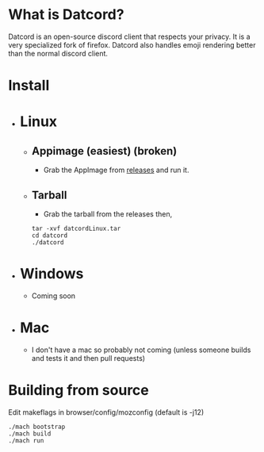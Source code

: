 # What is Datcord?
  Datcord is an open-source discord client that respects your privacy. It is a very specialized fork of firefox. Datcord also handles emoji rendering better than     the normal discord client.

# Install
- # Linux
  - ## Appimage (easiest) (broken)
    - Grab the AppImage from [releases](https://github.com/gamingdoom/datcord/releases/) and run it.
  - ## Tarball
    - Grab the tarball from the releases then,
    ```
    tar -xvf datcordLinux.tar
    cd datcord
    ./datcord
    ```
 - # Windows
   - Coming soon
 - # Mac
   - I don't have a mac so probably not coming (unless someone builds and tests it and then pull requests)

# Building from source

Edit makeflags in browser/config/mozconfig (default is -j12)

```
./mach bootstrap
./mach build
./mach run
```
